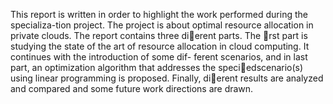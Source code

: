 This report is written in order to highlight the work performed during the specializa-tion project. The project is about optimal resource allocation in private clouds. The
report contains three dierent parts. The rst part is studying the state of the art of resource allocation in cloud computing. It continues with the introduction of some dif-
ferent scenarios, and in last part, an optimization algorithm that addresses the speciedscenario(s) using linear programming is proposed. Finally, dierent results are analyzed
and compared and some future work directions are drawn.
